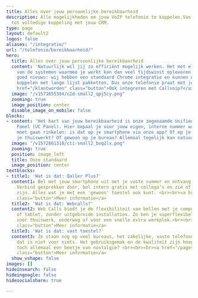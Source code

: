 ```yaml
---
title: Alles over jouw persoonlijke bereikbaarheid
description: Alle mogelijkheden om jouw VoIP telefonie te koppelen.Van Chrome integratie
  tot volledige koppeling met jouw CRM.
type: page
layout: default2
logos: false
aliases: "/integratie/"
url: "/telefonie/bereikbaarheid/"
hero:
  title: Alles over jouw persoonlijke bereikbaarheid
  content: 'Natuurlijk wil jij zo efficiënt mogelijk werken. Het met elkaar koppelen
    van de systemen waarmee je werkt kan dan veel tijdswinst opleveren. En wij hebben
    goed nieuws: wij hebben een standaard Chrome integratie en kunnen ook nog eens
    koppelen met lange lijst pakketten. Dus onze telefonie praat met jouw eigen systeem!<br><br><a
    href="/klantworden" class="button">Ook integreren met Callvoip?</a>'
  image: "/v1571655384/c2d-small2_qpj5cy.png"
  zooming: true
  image_position: center
  disable_image_on_mobile: false
blocks:
- content: 'Het hart van jouw bereikbaarheid is onze zogenaamde Unified Communications
    Panel (UC Panel). Hier bepaal je voor jouw eigen, interne nummer waar er iets
    moet gaan rinkelen: is dat op je smartphone via onze app? Of op je laptop omdat
    je thuiswerkt? Of gewoon op je bureau? Allemaal tegelijk kan natuurlijk ook.'
  image: "/v1572861318/cti-small2_bvq2lx.png"
  zooming: true
  position: image_left
  title: Onze standaard
  image_position: center
textblocks:
- title1: 'Wat is dat: Qaller Plus?'
  content1: Bel met jouw smartphone uit met je vaste nummer en ontvang telefoontjes.
    Verbind gesprekken door, bel intern gratis met collega’s en zie of ze in gesprek
    zijn. Alles wat je met een 'gewoon' toestel ook kunt. <br><br><a href="/telefonie/qaller/"
    class="button">Meer informatie</a>
  title2: 'Wat is dat: Webcalls?'
  content2: Web Calls biedt je de flexibiliteit van bellen met je computer, laptop
    of tablet, zonder uitgebreide installaties. Zo ben je superflexibel! Ideaal dus
    voor thuiswerk, onderweg of voor een snelle extra werkplek.<br><br><a href="/telefonie/functionaliteiten/webcalls/"
    class="button">Meer informatie</a>
  title3: 'Wat is dat: vast toestel?'
  content3: Ze staan nog op veel bureaus, het zakelijke, vaste telefoontoestel. En
    dat is niet voor niets. Het gebruiksgemak en de kwaliteit zijn hoog. En we houden
    toch allemaal een beetje van nostalgie? <br><br><br><a href="/pages/webshop/"
    class="button">Meer informatie</a>
  show_vshape: false
images: []
hideinsearch: false
hideingoogle: false
hidesocialshare: true

---
```

